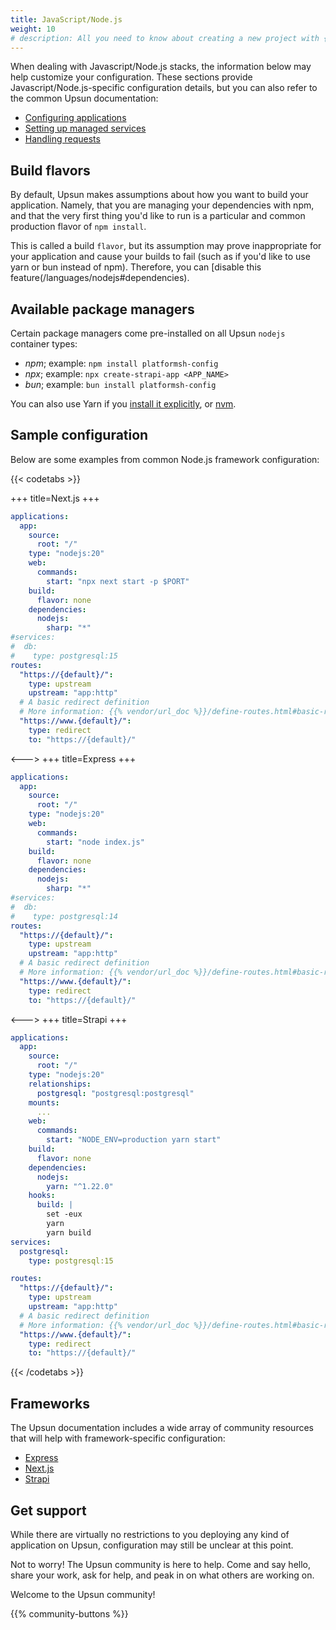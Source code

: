 ```yaml
---
title: JavaScript/Node.js
weight: 10
# description: All you need to know about creating a new project with {{% vendor/name %}}
---
```


When dealing with Javascript/Node.js stacks, the information below may help customize your configuration.
These sections provide Javascript/Node.js-specific configuration details, but you can also refer to the common Upsun documentation:

- [Configuring applications](/create-apps)
- [Setting up managed services](/add-services)
- [Handling requests](/define-routes)

## Build flavors

By default, Upsun makes assumptions about how you want to build your application. 
Namely, that you are managing your dependencies with npm, and that the very first thing you'd like to run is a particular and common production flavor of `npm install`.

This is called a build `flavor`, but its assumption may prove inappropriate for your application and cause your builds to fail (such as if you'd like to use yarn or bun instead of npm).
Therefore, you can [disable this feature(/languages/nodejs#dependencies).

## Available package managers

Certain package managers come pre-installed on all Upsun `nodejs` container types:

* *npm*; example: ``npm install platformsh-config``
* *npx*; example: ``npx create-strapi-app <APP_NAME>``
* *bun*; example: ``bun install platformsh-config``

You can also use Yarn if you [install it explicitly](/languages/nodejs#use-yarn-as-a-package-manager), or [nvm](/languages/nodejs/node-version.md#use-nvm).

## Sample configuration

Below are some examples from common Node.js framework configuration:

{{< codetabs >}}

+++
title=Next.js
+++

```yaml {location="{{% vendor/configfile "apps" %}}"}
applications:
  app:
    source:
      root: "/"
    type: "nodejs:20"
    web:
      commands:
        start: "npx next start -p $PORT"
    build:
      flavor: none
    dependencies:
      nodejs:
        sharp: "*"
#services:
#  db:
#    type: postgresql:15
routes:
  "https://{default}/":
    type: upstream
    upstream: "app:http"
  # A basic redirect definition
  # More information: {{% vendor/url_doc %}}/define-routes.html#basic-redirect-definition
  "https://www.{default}/":
    type: redirect
    to: "https://{default}/"
```

<--->
+++
title=Express
+++

```yaml {location="{{% vendor/configfile "apps" %}}"}
applications:
  app:
    source:
      root: "/"
    type: "nodejs:20"
    web:
      commands:
        start: "node index.js"
    build:
      flavor: none
    dependencies:
      nodejs:
        sharp: "*"
#services:
#  db:
#    type: postgresql:14
routes:
  "https://{default}/":
    type: upstream
    upstream: "app:http"
  # A basic redirect definition
  # More information: {{% vendor/url_doc %}}/define-routes.html#basic-redirect-definition
  "https://www.{default}/":
    type: redirect
    to: "https://{default}/"
```


<--->
+++
title=Strapi
+++

```yaml {location=".{{% vendor/cli %}}/config.yaml"}
applications:
  app:
    source:
      root: "/"
    type: "nodejs:20"
    relationships:
      postgresql: "postgresql:postgresql"
    mounts:
      ...
    web:
      commands:
        start: "NODE_ENV=production yarn start"
    build:
      flavor: none
    dependencies:
      nodejs:
        yarn: "^1.22.0"
    hooks:
      build: |
        set -eux
        yarn
        yarn build
services:
  postgresql:
    type: postgresql:15

routes:
  "https://{default}/":
    type: upstream
    upstream: "app:http"
  # A basic redirect definition
  # More information: {{% vendor/url_doc %}}/define-routes.html#basic-redirect-definition
  "https://www.{default}/":
    type: redirect
    to: "https://{default}/"
```

{{< /codetabs >}}

## Frameworks

The Upsun documentation includes a wide array of community resources that will help with framework-specific configuration:

- [Express](/get-started/stacks/express)
- [Next.js](/get-started/stacks/nextjs)
- [Strapi](/get-started/stacks/strapi)

## Get support

While there are virtually no restrictions to you deploying any kind of application on Upsun, configuration may still be unclear at this point.

Not to worry! The Upsun community is here to help. 
Come and say hello, share your work, ask for help, and peak in on what others are working on.

Welcome to the Upsun community!

{{% community-buttons %}}

